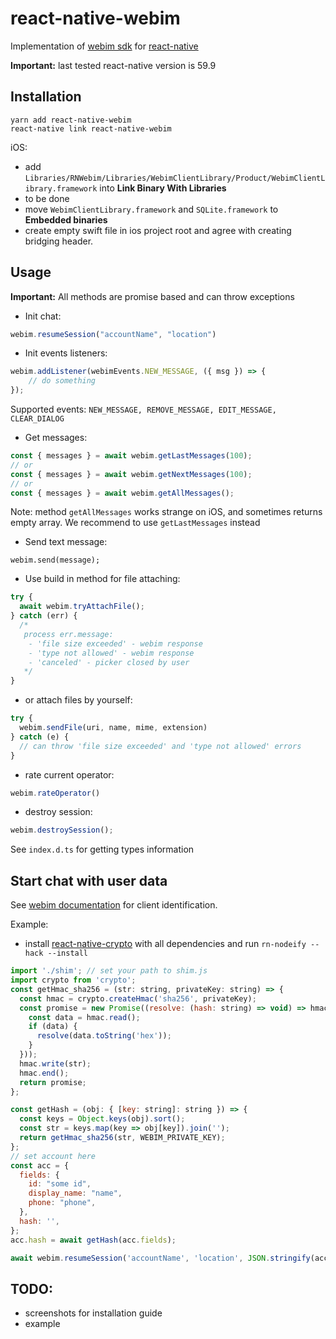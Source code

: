 # react-native-webim

Implementation of [webim sdk](https://webim.ru/) for [react-native](https://github.com/facebook/react-native)

**Important:** last tested react-native version is 59.9

## Installation

```
yarn add react-native-webim
react-native link react-native-webim
```

iOS:

 - add `Libraries/RNWebim/Libraries/WebimClientLibrary/Product/WebimClientLibrary.framework` into **Link Binary With Libraries**
 - to be done
 - move `WebimClientLibrary.framework` and `SQLite.framework` to **Embedded binaries**
 - create empty swift file in ios project root and agree with creating bridging header.

## Usage

**Important:** All methods are promise based and can throw exceptions

- Init chat:
 ```js
 webim.resumeSession("accountName", "location")
 ```

- Init events listeners:
```js
webim.addListener(webimEvents.NEW_MESSAGE, ({ msg }) => {
    // do something
});
```
Supported events: `NEW_MESSAGE, REMOVE_MESSAGE, EDIT_MESSAGE, CLEAR_DIALOG`

- Get messages:
```js
const { messages } = await webim.getLastMessages(100);
// or
const { messages } = await webim.getNextMessages(100);
// or
const { messages } = await webim.getAllMessages();
```
Note: method `getAllMessages` works strange on iOS, and sometimes returns empty array. We recommend to use `getLastMessages` instead

- Send text message:
```
webim.send(message);
```

- Use build in method for file attaching:
```js
try {
  await webim.tryAttachFile();
} catch (err) {
  /*
   process err.message:
    - 'file size exceeded' - webim response
    - 'type not allowed' - webim response
    - 'canceled' - picker closed by user
   */
}
```

- or attach files by yourself:
```js
try {
  webim.sendFile(uri, name, mime, extension)
} catch (e) {
  // can throw 'file size exceeded' and 'type not allowed' errors
}
```

- rate current operator:
```js
webim.rateOperator()
```

- destroy session:
```js
webim.destroySession();
```

See `index.d.ts` for getting types information

## Start chat with user data
See [webim documentation](https://webim.ru/kb/dev/identification/8265-id-2-0/) for client identification.

Example:

- install [react-native-crypto](https://github.com/tradle/react-native-crypto) with all dependencies and run `rn-nodeify --hack --install`

```js
import './shim'; // set your path to shim.js
import crypto from 'crypto';
const getHmac_sha256 = (str: string, privateKey: string) => {
  const hmac = crypto.createHmac('sha256', privateKey);
  const promise = new Promise((resolve: (hash: string) => void) => hmac.on('readable', () => {
    const data = hmac.read();
    if (data) {
      resolve(data.toString('hex'));
    }
  }));
  hmac.write(str);
  hmac.end();
  return promise;
};

const getHash = (obj: { [key: string]: string }) => {
  const keys = Object.keys(obj).sort();
  const str = keys.map(key => obj[key]).join('');
  return getHmac_sha256(str, WEBIM_PRIVATE_KEY);
};
// set account here
const acc = {
  fields: {
    id: "some id",
    display_name: "name",
    phone: "phone",
  },
  hash: '',
};
acc.hash = await getHash(acc.fields);

await webim.resumeSession('accountName', 'location', JSON.stringify(acc));
```

## TODO:

- screenshots for installation guide
- example
